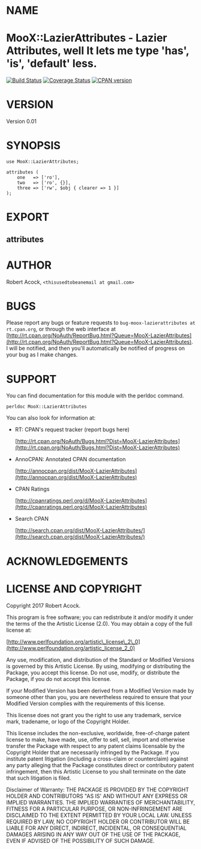 # NAME

MooX::LazierAttributes - Lazier Attributes, well It lets me type 'has', 'is', 'default' less.
========================
[![Build Status](https://travis-ci.org/ThisUsedToBeAnEmail/MooX-LazierAttributes.svg?branch=master)](https://travis-ci.org/ThisUsedToBeAnEmail/MooX-LazierAttributes)
[![Coverage Status](https://coveralls.io/repos/ThisUsedToBeAnEmail/MooX-LazierAttributes/badge.svg?branch=master)](https://coveralls.io/r/ThisUsedToBeAnEmail/MooX-LazierAttributes?branch=master)
[![CPAN version](https://badge.fury.io/pl/MooX-LazierAttributes.svg)](https://metacpan.org/pod/MooX-LazierAttributes)


# VERSION

Version 0.01

# SYNOPSIS

    use MooX::LazierAttributes;

    attributes (
        one   => ['ro'],
        two   => ['ro', {}],
        three => ['rw', $obj { clearer => 1 }]
    );

# EXPORT

## attributes

# AUTHOR

Robert Acock, `<thisusedtobeanemail at gmail.com>`

# BUGS

Please report any bugs or feature requests to `bug-moox-lazierattributes at rt.cpan.org`, or through
the web interface at [http://rt.cpan.org/NoAuth/ReportBug.html?Queue=MooX-LazierAttributes](http://rt.cpan.org/NoAuth/ReportBug.html?Queue=MooX-LazierAttributes).  I will be notified, and then you'll
automatically be notified of progress on your bug as I make changes.

# SUPPORT

You can find documentation for this module with the perldoc command.

    perldoc MooX::LazierAttributes

You can also look for information at:

- RT: CPAN's request tracker (report bugs here)

    [http://rt.cpan.org/NoAuth/Bugs.html?Dist=MooX-LazierAttributes](http://rt.cpan.org/NoAuth/Bugs.html?Dist=MooX-LazierAttributes)

- AnnoCPAN: Annotated CPAN documentation

    [http://annocpan.org/dist/MooX-LazierAttributes](http://annocpan.org/dist/MooX-LazierAttributes)

- CPAN Ratings

    [http://cpanratings.perl.org/d/MooX-LazierAttributes](http://cpanratings.perl.org/d/MooX-LazierAttributes)

- Search CPAN

    [http://search.cpan.org/dist/MooX-LazierAttributes/](http://search.cpan.org/dist/MooX-LazierAttributes/)

# ACKNOWLEDGEMENTS

# LICENSE AND COPYRIGHT

Copyright 2017 Robert Acock.

This program is free software; you can redistribute it and/or modify it
under the terms of the the Artistic License (2.0). You may obtain a
copy of the full license at:

[http://www.perlfoundation.org/artistic\_license\_2\_0](http://www.perlfoundation.org/artistic_license_2_0)

Any use, modification, and distribution of the Standard or Modified
Versions is governed by this Artistic License. By using, modifying or
distributing the Package, you accept this license. Do not use, modify,
or distribute the Package, if you do not accept this license.

If your Modified Version has been derived from a Modified Version made
by someone other than you, you are nevertheless required to ensure that
your Modified Version complies with the requirements of this license.

This license does not grant you the right to use any trademark, service
mark, tradename, or logo of the Copyright Holder.

This license includes the non-exclusive, worldwide, free-of-charge
patent license to make, have made, use, offer to sell, sell, import and
otherwise transfer the Package with respect to any patent claims
licensable by the Copyright Holder that are necessarily infringed by the
Package. If you institute patent litigation (including a cross-claim or
counterclaim) against any party alleging that the Package constitutes
direct or contributory patent infringement, then this Artistic License
to you shall terminate on the date that such litigation is filed.

Disclaimer of Warranty: THE PACKAGE IS PROVIDED BY THE COPYRIGHT HOLDER
AND CONTRIBUTORS "AS IS' AND WITHOUT ANY EXPRESS OR IMPLIED WARRANTIES.
THE IMPLIED WARRANTIES OF MERCHANTABILITY, FITNESS FOR A PARTICULAR
PURPOSE, OR NON-INFRINGEMENT ARE DISCLAIMED TO THE EXTENT PERMITTED BY
YOUR LOCAL LAW. UNLESS REQUIRED BY LAW, NO COPYRIGHT HOLDER OR
CONTRIBUTOR WILL BE LIABLE FOR ANY DIRECT, INDIRECT, INCIDENTAL, OR
CONSEQUENTIAL DAMAGES ARISING IN ANY WAY OUT OF THE USE OF THE PACKAGE,
EVEN IF ADVISED OF THE POSSIBILITY OF SUCH DAMAGE.
